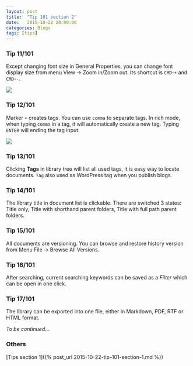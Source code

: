 ```yaml
---
layout: post
title:  "Tip 101 section 2"
date:   2015-10-22 20:00:00
categories: Blogs
tags: [tips]
---
```


### Tip 11/101
Except changing font size in General Properties, you can change font display size from menu View -> Zoom in/Zoom out.  Its shortcut is `CMD`-`+` and `CMD`-`-`. 

![](<{{site_url}}/img/tips/tip11.gif>)


### Tip 12/101
Marker `+` creates tags. You can use `comma` to separate tags. In rich mode, when typing `comma` in a tag, it will automatically create a new tag. Typing `ENTER` will ending the tag input. 

![](<{{site_url}}/img/tips/tip12.gif>)


### Tip 13/101
Clicking **Tags** in library tree will list all used tags, it is easy way to locate documents. `Tag` also used as WordPress tag when you publish blogs.

### Tip 14/101
The library title in document list is clickable. There are switched 3 states: Title only, Title with shorthand parent folders, Title with full path parent folders.

### Tip 15/101
All documents are versioning. You can browse and restore history version from Menu File -> Browse All Versions. 

### Tip 16/101
After searching, current searching keywords can be saved as a *Filter* which can be open in one click. 

### Tip 17/101
The library can be exported into one file, either in Markdown, PDF, RTF or HTML format. 


*To be continued...*


### Others
[Tips section 1]({% post_url 2015-10-22-tip-101-section-1.md %})
